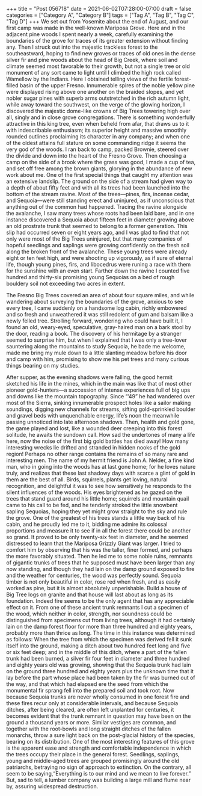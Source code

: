 +++
title = "Post 056718"
date = 2021-06-02T07:28:00-07:00
draft = false
categories = ["Category A", "Category B"]
tags = ["Tag A", "Tag B", "Tag C", "Tag D"]
+++
We set out from Yosemite about the end of August, and our first camp was made in the well-known Mariposa Grove. Here and in the adjacent pine woods I spent nearly a week, carefully examining the boundaries of the grove for traces of its greater extension without finding any. Then I struck out into the majestic trackless forest to the southeastward, hoping to find new groves or traces of old ones in the dense silver fir and pine woods about the head of Big Creek, where soil and climate seemed most favorable to their growth, but not a single tree or old monument of any sort came to light until I climbed the high rock called Wamellow by the Indians. Here I obtained telling views of the fertile forest-filled basin of the upper Fresno. Innumerable spires of the noble yellow pine were displayed rising above one another on the braided slopes, and yet nobler sugar pines with superb arms outstretched in the rich autumn light, while away toward the southwest, on the verge of the glowing horizon, I discovered the majestic dome-like crowns of Big Trees towering high over all, singly and in close grove congregations. There is something wonderfully attractive in this king tree, even when beheld from afar, that draws us to it with indescribable enthusiasm; its superior height and massive smoothly rounded outlines proclaiming its character in any company; and when one of the oldest attains full stature on some commanding ridge it seems the very god of the woods. I ran back to camp, packed Brownie, steered over the divide and down into the heart of the Fresno Grove. Then choosing a camp on the side of a brook where the grass was good, I made a cup of tea, and set off free among the brown giants, glorying in the abundance of new work about me. One of the first special things that caught my attention was an extensive landslip. The ground on the side of a stream had given way to a depth of about fifty feet and with all its trees had been launched into the bottom of the stream ravine. Most of the trees—pines, firs, incense cedar, and Sequoia—were still standing erect and uninjured, as if unconscious that anything out of the common had happened. Tracing the ravine alongside the avalanche, I saw many trees whose roots had been laid bare, and in one instance discovered a Sequoia about fifteen feet in diameter growing above an old prostrate trunk that seemed to belong to a former generation. This slip had occurred seven or eight years ago, and I was glad to find that not only were most of the Big Trees uninjured, but that many companies of hopeful seedlings and saplings were growing confidently on the fresh soil along the broken front of the avalanche. These young trees were already eight or ten feet high, and were shooting up vigorously, as if sure of eternal life, though young pines, firs, and libocedrus were runing a race with them for the sunshine with an even start. Farther down the ravine I counted five hundred and thirty-six promising young Sequoias on a bed of rough bouldery soil not exceeding two acres in extent.

The Fresno Big Trees covered an area of about four square miles, and while wandering about surveying the boundaries of the grove, anxious to see every tree, I came suddenly on a handsome log cabin, richly embowered and so fresh and unweathered it was still redolent of gum and balsam like a newly felled tree. Strolling forward, wondering who could have built it, I found an old, weary-eyed, speculative, gray-haired man on a bark stool by the door, reading a book. The discovery of his hermitage by a stranger seemed to surprise him, but when I explained that I was only a tree-lover sauntering along the mountains to study Sequoia, he bade me welcome, made me bring my mule down to a little slanting meadow before his door and camp with him, promising to show me his pet trees and many curious things bearing on my studies.

After supper, as the evening shadows were falling, the good hermit sketched his life in the mines, which in the main was like that of most other pioneer gold-hunters—a succession of intense experiences full of big ups and downs like the mountain topography. Since “’49” he had wandered over most of the Sierra, sinking innumerable prospect holes like a sailor making soundings, digging new channels for streams, sifting gold-sprinkled boulder and gravel beds with unquenchable energy, life’s noon the meanwhile passing unnoticed into late afternoon shadows. Then, health and gold gone, the game played and lost, like a wounded deer creeping into this forest solitude, he awaits the sundown call. How sad the undertones of many a life here, now the noise of the first big gold battles has died away! How many interesting wrecks lie drifted and stranded in hidden nooks of the gold region! Perhaps no other range contains the remains of so many rare and interesting men. The name of my hermit friend is John A. Nelder, a fine kind man, who in going into the woods has at last gone home; for he loves nature truly, and realizes that these last shadowy days with scarce a glint of gold in them are the best of all. Birds, squirrels, plants get loving, natural recognition, and delightful it was to see how sensitively he responds to the silent influences of the woods. His eyes brightened as he gazed on the trees that stand guard around his little home; squirrels and mountain quail came to his call to be fed, and he tenderly stroked the little snowbent sapling Sequoias, hoping they yet might grow straight to the sky and rule the grove. One of the greatest of his trees stands a little way back of his cabin, and he proudly led me to it, bidding me admire its colossal proportions and measure it to see if in all the forest there could be another so grand. It proved to be only twenty-six feet in diameter, and he seemed distressed to learn that the Mariposa Grizzly Giant was larger. I tried to comfort him by observing that his was the taller, finer formed, and perhaps the more favorably situated. Then he led me to some noble ruins, remnants of gigantic trunks of trees that he supposed must have been larger than any now standing, and though they had lain on the damp ground exposed to fire and the weather for centuries, the wood was perfectly sound. Sequoia timber is not only beautiful in color, rose red when fresh, and as easily worked as pine, but it is almost absolutely unperishable. Build a house of Big Tree logs on granite and that house will last about as long as its foundation. Indeed fire seems to be the only agent that has any appreciable effect on it. From one of these ancient trunk remnants I cut a specimen of the wood, which neither in color, strength, nor soundness could be distinguished from specimens cut from living trees, although it had certainly lain on the damp forest floor for more than three hundred and eighty years, probably more than thrice as long. The time in this instance was determined as follows: When the tree from which the specimen was derived fell it sunk itself into the ground, making a ditch about two hundred feet long and five or six feet deep; and in the middle of this ditch, where a part of the fallen trunk had been burned, a silver fir four feet in diameter and three hundred and eighty years old was growing, showing that the Sequoia trunk had lain on the ground three hundred and eighty years plus the unknown time that it lay before the part whose place had been taken by the fir was burned out of the way, and that which had elapsed ere the seed from which the monumental fir sprang fell into the prepared soil and took root. Now because Sequoia trunks are never wholly consumed in one forest fire and these fires recur only at considerable intervals, and because Sequoia ditches, after being cleared, are often left unplanted for centuries, it becomes evident that the trunk remnant in question may have been on the ground a thousand years or more. Similar vestiges are common, and together with the root-bowls and long straight ditches of the fallen monarchs, throw a sure light back on the post-glacial history of the species, bearing on its distribution. One of the most interesting features of this grove is the apparent ease and strength and comfortable independence in which the trees occupy their place in the general forest. Seedlings, saplings, young and middle-aged trees are grouped promisingly around the old patriarchs, betraying no sign of approach to extinction. On the contrary, all seem to be saying,“Everything is to our mind and we mean to live forever.” But, sad to tell, a lumber company was building a large mill and flume near by, assuring widespread destruction.
